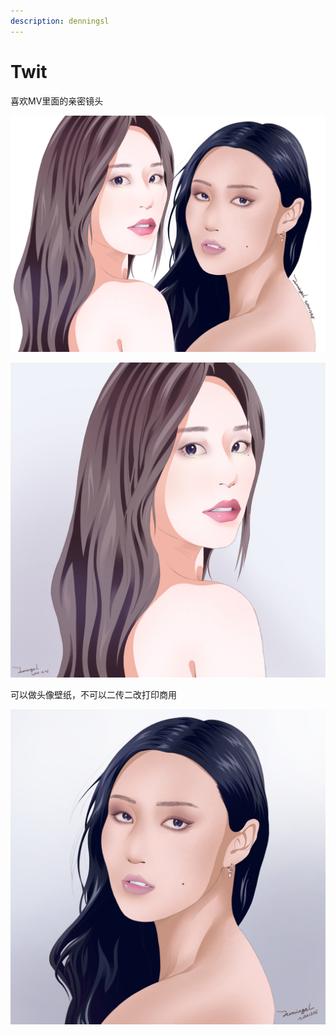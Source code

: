 ```yaml
---
description: denningsl
---
```


# Twit

喜欢MV里面的亲密镜头

![](<../.gitbook/assets/image (16).png>)

![](<../.gitbook/assets/image (4).png>)

可以做头像壁纸，不可以二传二改打印商用

![](<../.gitbook/assets/image (15).png>)
